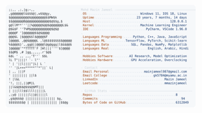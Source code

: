 <picture>
  <source srcset="https://raw.githubusercontent.com/mmazinjameel/mmazinjameel/main/dark_mode.svg?v=1750335654" media="(prefers-color-scheme: dark)">
  <img src="https://raw.githubusercontent.com/mmazinjameel/mmazinjameel/main/light_mode.svg?v=1750335654">
</picture>
